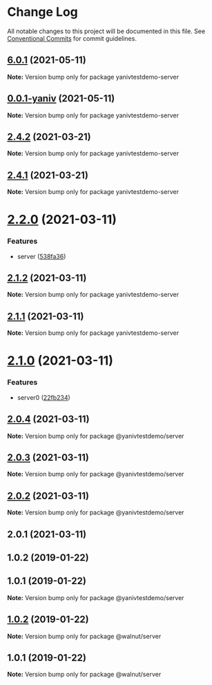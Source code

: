 # Change Log

All notable changes to this project will be documented in this file.
See [Conventional Commits](https://conventionalcommits.org) for commit guidelines.

## [6.0.1](https://github.com/YanivD/yarn-workspaces-example/compare/yanivtestdemo-server@0.0.1-yaniv...yanivtestdemo-server@6.0.1) (2021-05-11)

**Note:** Version bump only for package yanivtestdemo-server





## [0.0.1-yaniv](https://github.com/YanivD/yarn-workspaces-example/compare/yanivtestdemo-server@2.4.2...yanivtestdemo-server@0.0.1-yaniv) (2021-05-11)

**Note:** Version bump only for package yanivtestdemo-server





## [2.4.2](https://github.com/YanivD/yarn-workspaces-example/compare/yanivtestdemo-server@2.4.1...yanivtestdemo-server@2.4.2) (2021-03-21)

**Note:** Version bump only for package yanivtestdemo-server





## [2.4.1](https://github.com/YanivD/yarn-workspaces-example/compare/yanivtestdemo-server@2.4.0...yanivtestdemo-server@2.4.1) (2021-03-21)

**Note:** Version bump only for package yanivtestdemo-server





# [2.2.0](https://github.com/YanivD/yarn-workspaces-example/compare/yanivtestdemo-server@2.1.2...yanivtestdemo-server@2.2.0) (2021-03-11)


### Features

* server ([538fa36](https://github.com/YanivD/yarn-workspaces-example/commit/538fa36))





## [2.1.2](https://github.com/YanivD/yarn-workspaces-example/compare/yanivtestdemo-server@2.1.1...yanivtestdemo-server@2.1.2) (2021-03-11)

**Note:** Version bump only for package yanivtestdemo-server





## [2.1.1](https://github.com/YanivD/yarn-workspaces-example/compare/yanivtestdemo-server@2.1.0...yanivtestdemo-server@2.1.1) (2021-03-11)

**Note:** Version bump only for package yanivtestdemo-server





# [2.1.0](https://github.com/YanivD/yarn-workspaces-example/compare/yanivtestdemo-server@2.0.12...yanivtestdemo-server@2.1.0) (2021-03-11)


### Features

* server0 ([22fb234](https://github.com/YanivD/yarn-workspaces-example/commit/22fb234))





## [2.0.4](https://github.com/YanivD/yarn-workspaces-example/compare/@yanivtestdemo/server@2.0.3...@yanivtestdemo/server@2.0.4) (2021-03-11)

**Note:** Version bump only for package @yanivtestdemo/server





## [2.0.3](https://github.com/YanivD/yarn-workspaces-example/compare/@yanivtestdemo/server@2.0.2...@yanivtestdemo/server@2.0.3) (2021-03-11)

**Note:** Version bump only for package @yanivtestdemo/server





## [2.0.2](https://github.com/YanivD/yarn-workspaces-example/compare/@yanivtestdemo/server@2.0.1...@yanivtestdemo/server@2.0.2) (2021-03-11)

**Note:** Version bump only for package @yanivtestdemo/server





## 2.0.1 (2021-03-11)



## 1.0.2 (2019-01-22)



## 1.0.1 (2019-01-22)

**Note:** Version bump only for package @yanivtestdemo/server





## [1.0.2](https://github.com/benawad/yarn-workspaces-example/compare/v1.0.1...v1.0.2) (2019-01-22)

**Note:** Version bump only for package @walnut/server





## 1.0.1 (2019-01-22)

**Note:** Version bump only for package @walnut/server
